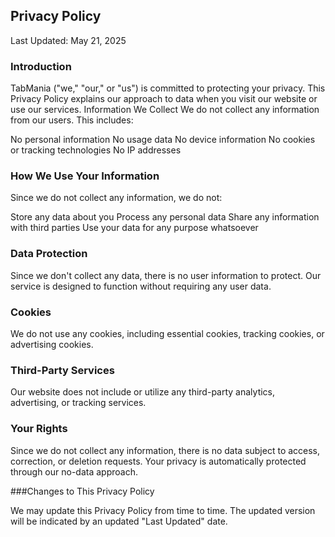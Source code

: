 ## Privacy Policy
Last Updated: May 21, 2025

### Introduction

TabMania ("we," "our," or "us") is committed to protecting your privacy. This Privacy Policy explains our approach to data when you visit our website or use our services.
Information We Collect
We do not collect any information from our users. This includes:

No personal information
No usage data
No device information
No cookies or tracking technologies
No IP addresses

### How We Use Your Information

Since we do not collect any information, we do not:

Store any data about you
Process any personal data
Share any information with third parties
Use your data for any purpose whatsoever

### Data Protection

Since we don't collect any data, there is no user information to protect. Our service is designed to function without requiring any user data.

### Cookies

We do not use any cookies, including essential cookies, tracking cookies, or advertising cookies.

### Third-Party Services

Our website does not include or utilize any third-party analytics, advertising, or tracking services.

### Your Rights

Since we do not collect any information, there is no data subject to access, correction, or deletion requests. Your privacy is automatically protected through our no-data approach.

###Changes to This Privacy Policy

We may update this Privacy Policy from time to time. The updated version will be indicated by an updated "Last Updated" date.
